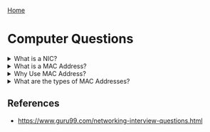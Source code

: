 [Home](../README.md)

# Computer Questions

<!-- ## Fundamentals -->

<!-- How does a computer work? -->
<!-- What are the main parts of a computer? -->
<!-- What is a CPU? -->
<!-- What is a motherboard? -->
<!-- What is a bus? -->

<!-- ## Peripherals -->

<!-- $Q:D -->
<details>
<summary>What is a NIC?</summary>

**Network Interface Card:** a peripheral card that is attached to a PC in order to connect to a network. Every NIC has its own **MAC address** that identifies the PC on the network.
</details>


<!-- $Q:C -->
<details>
<summary>What is a MAC Address?</summary>

**Media Access Control Address:** A unique identifier (UID) that is assigned to a NIC. It's a 48-bit or 64-bit address, which is associated with the network adapter. MAC address can be in hexadecimal format.
</details>


<!-- $Q:C -->
<details>
<summary>Why Use MAC Address?</summary>

Important reasons for using MAC address:
- Provides a secure way to find senders or receivers in the network
- It helps you to prevent unwanted network access
- It can be used to identify and track a device
- Wi-Fi networks at the airport use the MAC address of a specific device in order to identify it
</details>


<!-- $Q:C -->
<details>
<summary>What are the types of MAC Addresses?</summary>

**UAA:** Universally Administered Address: the most used type of MAC address. It's assigned to each physical device by the manufacturer  at the time of manufacturing.

**LAA:** Locally Administered Address: an address that changes the MAC address of the adapter. Usually set by a network administrator to override the UAA.
</details>

<!-- ## Not sure yet -->
<!-- CAM (Content Accessible Memory) -->
<!-- ASIC (Application Specific Integrated Chips) -->


## References
- https://www.guru99.com/networking-interview-questions.html
